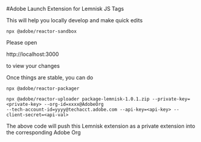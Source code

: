 #Adobe Launch Extension for Lemnisk JS Tags

This will help you locally develop and make quick edits

```
npx @adobe/reactor-sandbox
```

Please open

http://localhost:3000

to view your changes


Once things are stable, you can do 

```
npx @adobe/reactor-packager
```

```
npx @adobe/reactor-uploader package-lemnisk-1.0.1.zip --private-key=<private-key> --org-id=xxxx@AdobeOrg 
--tech-account-id=yyyy@techacct.adobe.com --api-key=<api-key> --client-secret=<api-val>
```

The above code will push this Lemnisk extension as a private extension into the corresponding Adobe Org